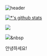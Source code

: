 
<!---
KIMDONGRO/KIMDONGRO is a ✨ special ✨ repository because its `README.md` (this file) appears on your GitHub profile.
You can click the Preview link to take a look at your changes.
--->

![header](https://capsule-render.vercel.app/api?type=waving&color=E3826C&height=250&section=header&text=DongRo%20Kim&fontSize=90&animation=fadeIn&fontAlignY=38&desc=%20&descAlignY=62&descAlign=62)

[![*'s github stats](https://github-readme-stats.vercel.app/api?username=KIMDONGRO)](https://github.com/****)

<img src="https://img.shields.io/badge/-C-A8B9CC?style=flat-square&logo=C&logoColor=black"/>

<img src="https://img.shields.io/badge/Python-3766AB?style=flat-square&logo=Python&logoColor=white"/></a>&nbsp

안녕하세요!
